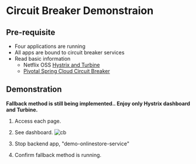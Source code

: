 # Circuit Breaker Demonstraion

## Pre-requisite
* Four applications are running
* All apps are bound to circuit breaker services
* Read basic information
  * Netflix OSS [Hystrix and Turbine](http://cloud.spring.io/spring-cloud-netflix/spring-cloud-netflix.html)
  * [Pivotal Spring Cloud Circuit Breaker](http://docs.pivotal.io/spring-cloud-services/circuit-breaker/)

## Demonstration
**Fallback method is still being implemented.. Enjoy only Hystrix dashboard and Turbine.**

1. Access each page.
2. See dashboard.
![cb](https://github.com/tkaburagi1214/springcloud-microservicesapp-onlinestore/blob/master/assets/cb.png)

3. Stop backend app, "demo-onlinestore-service"
4. Confirm fallback method is running.
